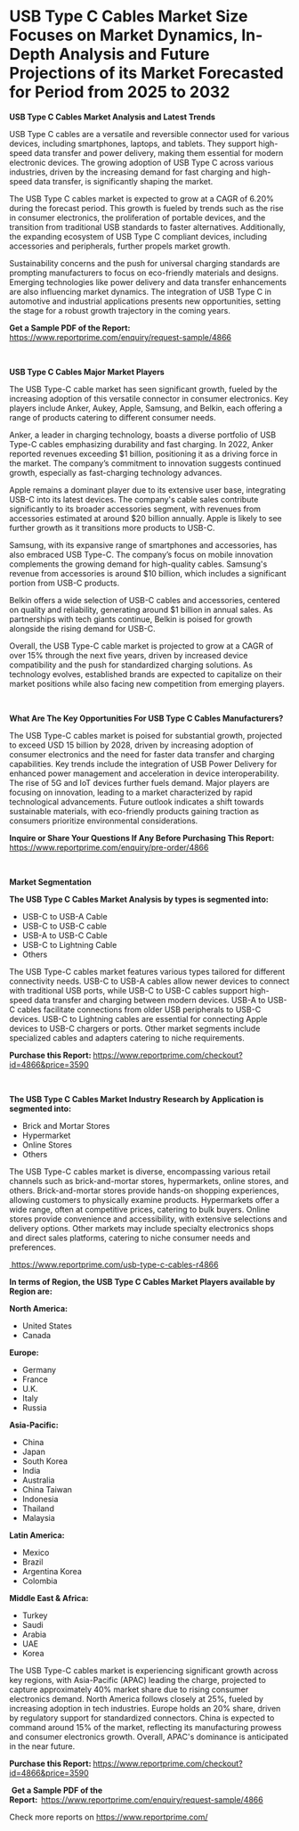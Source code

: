 <p><h1>USB Type C Cables Market Size Focuses on Market Dynamics, In-Depth Analysis and Future Projections of its Market Forecasted for Period from 2025 to 2032</h1></p><p><strong>USB Type C Cables Market Analysis and Latest Trends</strong></p>
<p><p>USB Type C cables are a versatile and reversible connector used for various devices, including smartphones, laptops, and tablets. They support high-speed data transfer and power delivery, making them essential for modern electronic devices. The growing adoption of USB Type C across various industries, driven by the increasing demand for fast charging and high-speed data transfer, is significantly shaping the market.</p><p>The USB Type C cables market is expected to grow at a CAGR of 6.20% during the forecast period. This growth is fueled by trends such as the rise in consumer electronics, the proliferation of portable devices, and the transition from traditional USB standards to faster alternatives. Additionally, the expanding ecosystem of USB Type C compliant devices, including accessories and peripherals, further propels market growth.</p><p>Sustainability concerns and the push for universal charging standards are prompting manufacturers to focus on eco-friendly materials and designs. Emerging technologies like power delivery and data transfer enhancements are also influencing market dynamics. The integration of USB Type C in automotive and industrial applications presents new opportunities, setting the stage for a robust growth trajectory in the coming years.</p></p>
<p><strong>Get a Sample PDF of the Report:&nbsp;</strong> <a href="https://www.reportprime.com/enquiry/request-sample/4866?utm_campaign=2002&utm_medium=2&utm_source=Github&utm_content=ia&utm_term=19032025&utm_id=usb-type-c-cables">https://www.reportprime.com/enquiry/request-sample/4866</a></p>
<p>&nbsp;</p>
<p><strong>USB Type C Cables Major Market Players</strong></p>
<p><p>The USB Type-C cable market has seen significant growth, fueled by the increasing adoption of this versatile connector in consumer electronics. Key players include Anker, Aukey, Apple, Samsung, and Belkin, each offering a range of products catering to different consumer needs.</p><p>Anker, a leader in charging technology, boasts a diverse portfolio of USB Type-C cables emphasizing durability and fast charging. In 2022, Anker reported revenues exceeding $1 billion, positioning it as a driving force in the market. The company’s commitment to innovation suggests continued growth, especially as fast-charging technology advances.</p><p>Apple remains a dominant player due to its extensive user base, integrating USB-C into its latest devices. The company's cable sales contribute significantly to its broader accessories segment, with revenues from accessories estimated at around $20 billion annually. Apple is likely to see further growth as it transitions more products to USB-C.</p><p>Samsung, with its expansive range of smartphones and accessories, has also embraced USB Type-C. The company’s focus on mobile innovation complements the growing demand for high-quality cables. Samsung's revenue from accessories is around $10 billion, which includes a significant portion from USB-C products.</p><p>Belkin offers a wide selection of USB-C cables and accessories, centered on quality and reliability, generating around $1 billion in annual sales. As partnerships with tech giants continue, Belkin is poised for growth alongside the rising demand for USB-C.</p><p>Overall, the USB Type-C cable market is projected to grow at a CAGR of over 15% through the next five years, driven by increased device compatibility and the push for standardized charging solutions. As technology evolves, established brands are expected to capitalize on their market positions while also facing new competition from emerging players.</p></p>
<p>&nbsp;</p>
<p><strong>What Are The Key Opportunities For USB Type C Cables Manufacturers?</strong></p>
<p><p>The USB Type-C cables market is poised for substantial growth, projected to exceed USD 15 billion by 2028, driven by increasing adoption of consumer electronics and the need for faster data transfer and charging capabilities. Key trends include the integration of USB Power Delivery for enhanced power management and acceleration in device interoperability. The rise of 5G and IoT devices further fuels demand. Major players are focusing on innovation, leading to a market characterized by rapid technological advancements. Future outlook indicates a shift towards sustainable materials, with eco-friendly products gaining traction as consumers prioritize environmental considerations.</p></p>
<p><strong>Inquire or Share Your Questions If Any Before Purchasing This Report:</strong> <a href="https://www.reportprime.com/enquiry/pre-order/4866?utm_campaign=2002&utm_medium=2&utm_source=Github&utm_content=ia&utm_term=19032025&utm_id=usb-type-c-cables">https://www.reportprime.com/enquiry/pre-order/4866</a></p>
<p>&nbsp;</p>
<p><strong>Market Segmentation</strong></p>
<p><strong>The USB Type C Cables Market Analysis by types is segmented into:</strong></p>
<p><ul><li>USB-C to USB-A Cable</li><li>USB-C to USB-C cable</li><li>USB-A to USB-C Cable</li><li>USB-C to Lightning Cable</li><li>Others</li></ul></p>
<p><p>The USB Type-C cables market features various types tailored for different connectivity needs. USB-C to USB-A cables allow newer devices to connect with traditional USB ports, while USB-C to USB-C cables support high-speed data transfer and charging between modern devices. USB-A to USB-C cables facilitate connections from older USB peripherals to USB-C devices. USB-C to Lightning cables are essential for connecting Apple devices to USB-C chargers or ports. Other market segments include specialized cables and adapters catering to niche requirements.</p></p>
<p><strong>Purchase this Report:&nbsp;</strong><a href="https://www.reportprime.com/checkout?id=4866&price=3590&utm_campaign=2002&utm_medium=2&utm_source=Github&utm_content=ia&utm_term=19032025&utm_id=usb-type-c-cables">https://www.reportprime.com/checkout?id=4866&price=3590</a></p>
<p>&nbsp;</p>
<p><strong>The USB Type C Cables Market Industry Research by Application is segmented into:</strong></p>
<p><ul><li>Brick and Mortar Stores</li><li>Hypermarket</li><li>Online Stores</li><li>Others</li></ul></p>
<p><p>The USB Type-C cables market is diverse, encompassing various retail channels such as brick-and-mortar stores, hypermarkets, online stores, and others. Brick-and-mortar stores provide hands-on shopping experiences, allowing customers to physically examine products. Hypermarkets offer a wide range, often at competitive prices, catering to bulk buyers. Online stores provide convenience and accessibility, with extensive selections and delivery options. Other markets may include specialty electronics shops and direct sales platforms, catering to niche consumer needs and preferences.</p></p>
<p><a href="https://www.reportprime.com/usb-type-c-cables-r4866?utm_campaign=2002&utm_medium=2&utm_source=Github&utm_content=ia&utm_term=19032025&utm_id=usb-type-c-cables">&nbsp;https://www.reportprime.com/usb-type-c-cables-r4866</a></p>
<p><strong>In terms of Region, the USB Type C Cables Market Players available by Region are:</strong></p>
<p>
    <p> <strong> North America: </strong>
        <ul>
            <li>United States</li>
            <li>Canada</li>
        </ul>
        </p> 
    <p> <strong> Europe: </strong>
        <ul>
            <li>Germany</li>
            <li>France</li>
            <li>U.K.</li>
            <li>Italy</li>
            <li>Russia</li>
        </ul>
        </p> 
    <p> <strong> Asia-Pacific: </strong>
        <ul>
            <li>China</li>
            <li>Japan</li>
            <li>South Korea</li>
            <li>India</li>
            <li>Australia</li>
            <li>China Taiwan</li>
            <li>Indonesia</li>
            <li>Thailand</li>
            <li>Malaysia</li>
        </ul>
        </p> 
    <p> <strong> Latin America: </strong>
        <ul>
            <li>Mexico</li>
            <li>Brazil</li>
            <li>Argentina Korea</li>
            <li>Colombia</li>
        </ul>
        </p> 
    <p> <strong> Middle East & Africa: </strong>
        <ul>
            <li>Turkey</li>
            <li>Saudi</li>
            <li>Arabia</li>
            <li>UAE</li>
            <li>Korea</li>
        </ul>
    </p>
    </p>
<p><p>The USB Type-C cables market is experiencing significant growth across key regions, with Asia-Pacific (APAC) leading the charge, projected to capture approximately 40% market share due to rising consumer electronics demand. North America follows closely at 25%, fueled by increasing adoption in tech industries. Europe holds an 20% share, driven by regulatory support for standardized connectors. China is expected to command around 15% of the market, reflecting its manufacturing prowess and consumer electronics growth. Overall, APAC's dominance is anticipated in the near future.</p></p>
<p><strong>Purchase this Report: </strong><a href="https://www.reportprime.com/checkout?id=4866&price=3590&utm_campaign=2002&utm_medium=2&utm_source=Github&utm_content=ia&utm_term=19032025&utm_id=usb-type-c-cables">https://www.reportprime.com/checkout?id=4866&price=3590</a></p>
<p>&nbsp;<strong>Get a Sample PDF of the Report:&nbsp;&nbsp;</strong><a href="https://www.reportprime.com/enquiry/request-sample/4866?utm_campaign=2002&utm_medium=2&utm_source=Github&utm_content=ia&utm_term=19032025&utm_id=usb-type-c-cables">https://www.reportprime.com/enquiry/request-sample/4866</a></p>
<p><strong></strong></p>
<p>Check more reports on <a href="https://www.reportprime.com/?utm_campaign=2002&utm_medium=2&utm_source=Github&utm_content=ia&utm_term=19032025&utm_id=usb-type-c-cables">https://www.reportprime.com/</a></p>